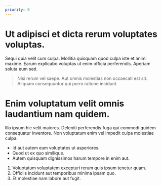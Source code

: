 ```yaml
---
priority: 0
---
```


Ut adipisci et dicta rerum voluptates voluptas.
===============================================

Sequi quia velit cum culpa. Mollitia quisquam quod culpa iste et animi maxime. Earum explicabo voluptas ut enim officia perferendis. Aperiam soluta eum sed.

>  Nisi rerum vel saepe. Aut omnis molestias non occaecati est sit. Aliquam consequuntur qui porro ratione incidunt.

Enim voluptatum velit omnis laudantium nam quidem.
==================================================

Illo ipsum hic velit maiores. Deleniti perferendis fuga qui commodi quidem consequatur inventore. Non voluptatum enim vel impedit culpa molestiae culpa.

* Id aut autem eum voluptates ut asperiores.
* Quod ut ex quo similique.
* Autem quisquam dignissimos harum tempore in enim aut.

1. Voluptatum voluptatem excepturi rerum quis ipsum tenetur quam.
2. Officiis incidunt aut temporibus minima ipsam quo.
3. Et molestiae nam labore aut fugit.